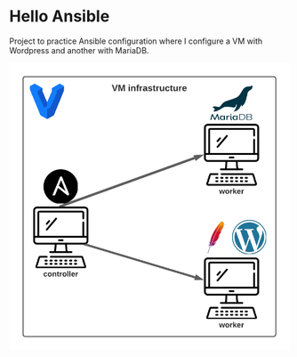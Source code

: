 # Hello Ansible

Project to practice Ansible configuration where I configure a VM with Wordpress and another with MariaDB.

![topology](assets/topology.png)